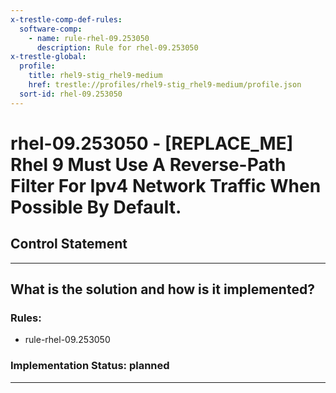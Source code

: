 ```yaml
---
x-trestle-comp-def-rules:
  software-comp:
    - name: rule-rhel-09.253050
      description: Rule for rhel-09.253050
x-trestle-global:
  profile:
    title: rhel9-stig_rhel9-medium
    href: trestle://profiles/rhel9-stig_rhel9-medium/profile.json
  sort-id: rhel-09.253050
---
```


# rhel-09.253050 - \[REPLACE_ME\] Rhel 9 Must Use A Reverse-Path Filter For Ipv4 Network Traffic When Possible By Default.

## Control Statement

______________________________________________________________________

## What is the solution and how is it implemented?

<!-- For implementation status enter one of: implemented, partial, planned, alternative, not-applicable -->

<!-- Note that the list of rules under ### Rules: is read-only and changes will not be captured after assembly to JSON -->

<!-- Add control implementation description here for control: rhel-09.253050 -->

### Rules:

  - rule-rhel-09.253050

### Implementation Status: planned

______________________________________________________________________
